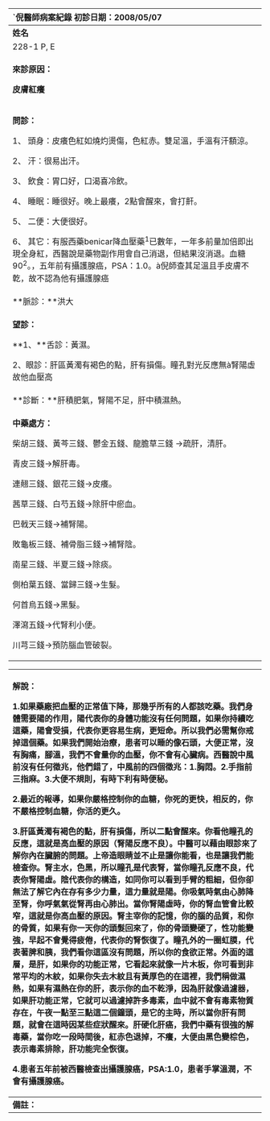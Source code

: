 ﻿|**ˋ倪醫師病案紀錄**     初診日期：2008/05/07|
| :- |
|**姓名**|**性別：**|**年齡及體型**|**來診日期：**|
|228-1 P, E|M|69/胖|2008/05/07|
|<p>**來診原因：**</p><p>**皮膚紅癢**</p>|
|<p>**問診：**</p><p>1、 頭身：皮癢色紅如燒灼燙傷，色紅赤。雙足溫，手溫有汗額涼。</p><p>2、 汗：很易出汗。</p><p>3、 飲食：胃口好，口渴喜冷飲。</p><p>4、 睡眠：睡很好。晚上最癢，2點會醒來，會打鼾。</p><p>5、 二便：大便很好。</p><p>6、 其它：有服西藥benicar降血壓藥<sup>1</sup>已數年，一年多前量加倍即出現全身紅，西醫說是藥物副作用會自己消退，但結果沒消退。血糖90<sup>2</sup>。，五年前有攝護腺癌，PSA：1.0。à倪師查其足溫且手皮膚不亁，故不認為他有攝護腺癌</p>|
|**脈診：**洪大|
|<p>**望診：**</p><p>**1、**舌診：黃濕。</p><p>2、眼診：肝區黃濁有褐色的點，肝有損傷。瞳孔對光反應無à腎陽虛故他血壓高</p>|
|**診斷：**肝積肥氣，腎陽不足，肝中積濕熱。|
|<p>**中藥處方：**</p><p>柴胡三錢、黃芩三錢、鬱金五錢、龍膽草三錢 →疏肝，清肝。</p><p>青皮三錢→解肝毒。</p><p>連翹三錢、銀花三錢→皮癢。</p><p>茜草三錢、白芍五錢→除肝中瘀血。</p><p>巴戟天三錢→補腎陽。</p><p>敗龜板三錢、補骨脂三錢→補腎陰。</p><p>南星三錢、半夏三錢→除痰。</p><p>側柏葉五錢、當歸三錢→生髮。</p><p>何首烏五錢→黑髮。</p><p>澤瀉五錢→代腎利小便。</p><p>川芎三錢→預防腦血管破裂。</p>|



|<p>**解說：**</p><p>1\.如果藥廠把血壓的正常值下降，那幾乎所有的人都該吃藥。我們身體需要陽的作用，陽代表你的身體功能沒有任何問題，如果你持續吃這藥，陽會受損，代表你更容易生病，更短命。所以我們必需幫你戒掉這個藥。如果我們開始治療，患者可以睡的像石頭，大便正常，沒有胸痛，腳溫，我們不會量你的血壓，你不會有心臟病。西醫說中風前沒有任何徵兆，他們錯了，中風前的四個徵兆：1.胸悶。2.手指前三指麻。3.大便不規則，有時下利有時便秘。</p><p>2\.最近的報導，如果你嚴格控制你的血糖，你死的更快，相反的，你不嚴格控制血糖，你活的更久。</p><p>3\.肝區黃濁有褐色的點，肝有損傷，所以二點會醒來。你看他瞳孔的反應，這就是高血壓的原因（腎陽反應不良）。中醫可以藉由眼診來了解你內在臟腑的問題。上帝造眼睛並不止是讓你能看，也是讓我們能檢查你。腎主水，色黑，所以瞳孔是代表腎，當你瞳孔反應不良，代表你腎陽虛。陰代表你的構造，如同你可以看到手臂的粗細，但你卻無法了解它內在存有多少力量，這力量就是陽。你吸氣時氣由心肺降至腎，你呼氣氣從腎再由心肺出。當你腎陽虛時，你的腎血管會比較窄，這就是你高血壓的原因。腎主宰你的記憶，你的腦的品質，和你的骨質，如果有你一天你的頭髮回來了，你的骨頭變硬了，性功能變強，早起不會覺得疲倦，代表你的腎恢復了。瞳孔外的一圈虹膜，代表著脾和胰，我們看你這區沒有問題，所以你的食欲正常。外面的這層，是肝，如果你的功能正常，它看起來就像一片木板，你可看到非常平均的木紋，如果你失去木紋且有黃厚色的在這裡，我們稱做濕熱，如果有濕熱在你的肝，表示你的血不乾淨，因為肝就像過濾器，如果肝功能正常，它就可以過濾掉許多毒素，血中就不會有毒素物質存在，午夜一點至三點這二個鐘頭，是它的主時，所以當你肝有問題，就會在這時因某些症狀醒來。肝硬化肝癌，我們中藥有很強的解毒藥，當你吃一段時間後，紅赤色退掉，不癢，大便由黑色變棕色，表示毒素排除，肝功能完全恢復。</p><p>4\.患者五年前被西醫檢查出攝護腺癌，PSA:1.0，患者手掌溫潤，不會有攝護腺癌。</p>|
| :- |
|**備註：**|

